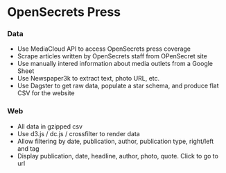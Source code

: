 # OpenSecrets Press

### Data
- Use MediaCloud API to access OpenSecrets press coverage
- Scrape articles written by OpenSecrets staff from OPenSecret site
- Use manually intered information about media outlets from a Google Sheet
- Use Newspaper3k to extract text, photo URL, etc.
- Use Dagster to get raw data, populate a star schema, and produce flat CSV for the website

### Web
- All data in gzipped csv
- Use d3.js / dc.js / crossfilter to render data
- Allow filtering by date, publication, author, publication type, right/left and tag
- Display publication, date, headline, author, photo, quote. Click to go to url 

